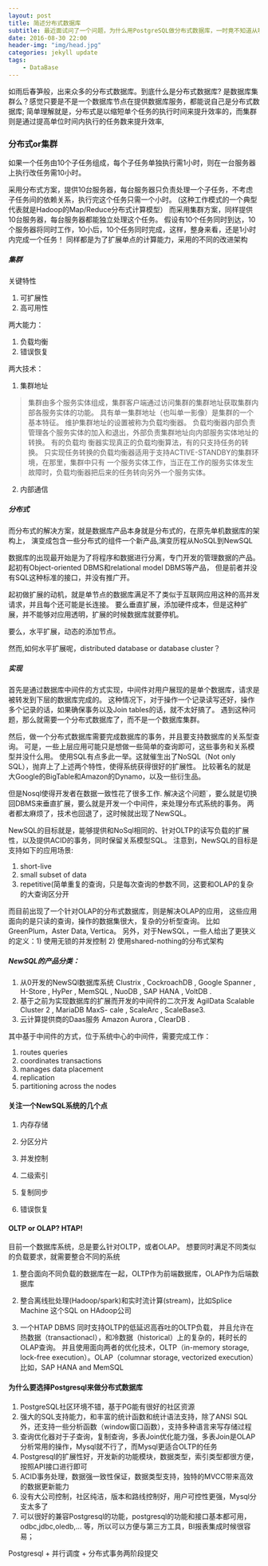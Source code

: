 ```yaml
---
layout: post
title: 简述分布式数据库
subtitle: 最近面试问了一个问题，为什么用PostgreSQL做分布式数据库，一时竟不知道从哪里来回答？PostgreSQL的主从复制的特性？代码清晰易于扩展？ 判断一个数据库适不适合做分布式，从哪几个点来判断？主备的实现方式？系统架构？
date: 2016-08-30 22:00
header-img: "img/head.jpg"
categories: jekyll update
tags:
    - DataBase
---
```


如雨后春笋般，出来众多的分布式数据库。到底什么是分布式数据库? 是数据库集群么？感觉只要是不是一个数据库节点在提供数据库服务，都能说自己是分布式数据库; 简单理解就是，分布式是以缩短单个任务的执行时间来提升效率的，而集群则是通过提高单位时间内执行的任务数来提升效率,

### 分布式or集群

如果一个任务由10个子任务组成，每个子任务单独执行需1小时，则在一台服务器上执行改任务需10小时。

采用分布式方案，提供10台服务器，每台服务器只负责处理一个子任务，不考虑子任务间的依赖关系，执行完这个任务只需一个小时。
(这种工作模式的一个典型代表就是Hadoop的Map/Reduce分布式计算模型）
而采用集群方案，同样提供10台服务器，每台服务器都能独立处理这个任务。
假设有10个任务同时到达，10个服务器将同时工作，10小后，10个任务同时完成，这样，整身来看，还是1小时内完成一个任务！
同样都是为了扩展单点的计算能力，采用的不同的改进架构

##### 集群

关键特性

1. 可扩展性
2. 高可用性

两大能力：

1. 负载均衡
2. 错误恢复

两大技术：

1. 集群地址

> 集群由多个服务实体组成，集群客户端通过访问集群的集群地址获取集群内部各服务实体的功能。
> 具有单一集群地址（也叫单一影像）是集群的一个基本特征。
> 维护集群地址的设置被称为负载均衡器。
> 负载均衡器内部负责管理各个服务实体的加入和退出，外部负责集群地址向内部服务实体地址的转换。
> 有的负载均 衡器实现真正的负载均衡算法，有的只支持任务的转换。
> 只实现任务转换的负载均衡器适用于支持ACTIVE-STANDBY的集群环境，在那里，集群中只有 一个服务实体工作，当正在工作的服务实体发生故障时，负载均衡器把后来的任务转向另外一个服务实体。

2. 内部通信

##### 分布式

而分布式的解决方案，就是数据库产品本身就是分布式的，在原先单机数据库的架构上，
演变成包含一些分布式的组件一个新产品,演变历程从NoSQL到NewSQL

数据库的出现最开始是为了将程序和数据进行分离，专门开发的管理数据的产品。
起初有Object-oriented DBMS和relational model DBMS等产品，
但是前者并没有SQL这种标准的接口，并没有推广开。

起初做扩展的动机，就是单节点的数据库满足不了类似于互联网应用这种的高并发请求，并且每个还可能是长连接。
要么垂直扩展，添加硬件成本，但是这种扩展，并不能够对应用透明，扩展的时候数据库就要停机。

要么，水平扩展，动态的添加节点。

然而,如何水平扩展呢，distributed database or database cluster？

##### 实现

首先是通过数据库中间件的方式实现，中间件对用户展现的是单个数据库，请求是被转发到下层的数据库完成的。
这种情况下，对于操作一个记录读写还好，操作多个记录的话，如果确保事务以及Join tables的话，就不太好搞了。
遇到这种问题，那么就需要一个分布式数据库了，而不是一个数据库集群。

然后，做一个分布式数据库需要完成数据库的事务，并且要支持数据库的关系型查询。
可是，一些上层应用可能只是想做一些简单的查询即可，这些事务和关系模型并没什么用。
使用SQL有点多此一举。这就催生出了NoSQL（Not only SQL），抛弃上了上述两个特性，使得系统获得很好的扩展性。
比较著名的就是 大Google的BigTable和Amazon的Dynamo，以及一些衍生品。

但是Nosql使得开发者在数据一致性花了很多工作.
解决这个问题`，要么就是切换回DBMS来垂直扩展，要么就是开发一个中间件，来处理分布式系统的事务。
两者都太麻烦了，技术也回退了，这时候就出现了NewSQL。

NewSQL的目标就是，能够提供和NoSql相同的、针对OLTP的读写负载的扩展性，以及提供ACID的事务，同时保留关系模型SQL。
注意到，NewSQL的目标是支持如下的应用场景:

1. short-live 
2. small subset of data 
3. repetitive(简单重复的查询，只是每次查询的参数不同，这要和OLAP的复杂的大查询区分开

而目前出现了一个针对OLAP的分布式数据库，则是解决OLAP的应用，
这些应用面向的是只读的查询，操作的数据集很大，复杂的分析型查询。
比如 GreenPlum，Aster Data, Vertica。
另外，对于NewSQL，一些人给出了更狭义的定义：1) 使用无锁的并发控制 2) 使用shared-nothing的分布式架构

##### NewSQL的产品分类：

1. 从0开发的NewSQl数据库系统
    Clustrix , CockroachDB , Google Spanner , H-Store , HyPer , MemSQL , NuoDB , SAP HANA , VoltDB .
2. 基于之前为实现数据库的扩展而开发的中间件的二次开发
    AgilData Scalable Cluster 2 , MariaDB MaxS- cale , ScaleArc , ScaleBase3.
3. 云计算提供商的Daas服务
    Amazon Aurora , ClearDB .

其中基于中间件的方式，位于系统中心的中间件，需要完成工作：

1. routes queries
2. coordinates transactions
3. manages data placement
4. replication
5. partitioning across the nodes

#### 关注一个NewSQL系统的几个点

1. 内存存储

2. 分区分片

3. 并发控制

4. 二级索引

5. 复制同步

6. 错误恢复

#### OLTP or OLAP? HTAP!

目前一个数据库系统，总是要么针对OLTP，或者OLAP。
想要同时满足不同类似的负载要求，就需要整合不同的系统

1. 整合面向不同负载的数据库在一起，OLTP作为前端数据库，OLAP作为后端数据库

2. 整合离线批处理(Hadoop/spark)和实时流计算(stream)，比如Splice Machine 这个SQL on HAdoop公司

3. 一个HTAP DBMS 同时支持OLTP的低延迟高吞吐的OLTP负载，
并且允许在热数据（transactionacl），和冷数据（historical）上的复杂的，耗时长的OLAP查询。
并且使用面向两者的优化技术，OLTP（in-memory storage, lock-free execution）。OLAP（columnar storage, vectorized execution）
比如，SAP HANA and MemSQL

#### 为什么要选择Postgresql来做分布式数据库

1. PostgreSQL社区环境不错，基于PG能有很好的社区资源
2. 强大的SQL支持能力，和丰富的统计函数和统计语法支持，除了ANSI SQL外，还支持一些分析函数（window窗口函数），支持多种语言来写存储过程
3. 查询优化器对于子查询，复制查询，多表Join优化能力强，多表Join是OLAP分析常用的操作，Mysql就不行了，而Mysql更适合OLTP的任务
4. Postgresql的扩展性好，开发新的功能模块，数据类型，索引类型都很方便，按照API接口进行即可
5. ACID事务处理，数据强一致性保证，数据类型支持，独特的MVCC带来高效的数据更新能力
6. 没有大公司控制，社区纯洁，版本和路线控制好，用户可控性更强，Mysql分支太多了
7. 可以很好的兼容Postgresql的功能，postgresql的功能和接口基本都可用，odbc,jdbc,oledb,... 等，所以可以方便与第三方工具，BI报表集成时候很容易；

Postgresql + 并行调度 + 分布式事务两阶段提交
